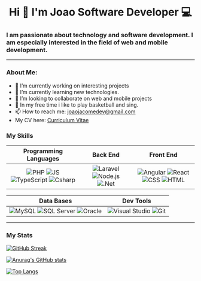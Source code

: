 <div id="header" align="center">
    <h1 align="center">Hi 👋 I'm Joao Software Developer 💻</h1>
    <h3 align="left">
I am passionate about technology and software development. I am especially interested in the field of web and mobile development.
</h3>
</div>

---
### About Me:

- 🔭 I’m currently working on interesting projects
- 🌱 I’m currently learning new technologies.
- 👯 I’m looking to collaborate on web and mobile projects
- 🎤  In my free time i like to play basketball and sing.
- 📫 How to reach me: joaojacomedev@gmail.com
- My CV here: <a href="https://docs.google.com/document/d/1WivZ7yXWg10b0-wAeSTXi48rEDJI2LgH6FW2OQjZxQU/edit?usp=sharing" target="_blank">Curriculum Vitae</a>

### My Skills
<table>
  <thead>
    <tr>
      <th align="center"><strong>Programming Languages</strong></th>
      <th align="center"><strong>Back End</strong></th>
      <th align="center"><strong>Front End</strong></th>
    </tr>
  </thead>
  <tbody>
    <tr>
      <td align="center">
       <img src="https://img.shields.io/badge/PHP-777BB4?style=for-the-badge&logo=php&logoColor=white" alt="PHP" style="max-width: 100%;" />
        <img src="https://img.shields.io/badge/JavaScript-323330?style=for-the-badge&logo=javascript&logoColor=F7DF1E" alt="JS" style="max-width: 100%;" />
        <img src="https://img.shields.io/badge/TypeScript-007ACC?style=for-the-badge&logo=typescript&logoColor=white" alt="TypeScript" style="max-width: 100%;" />
        <img src="https://img.shields.io/badge/C%23-239120?style=for-the-badge&logo=c-sharp&logoColor=white" alt="Csharp" style="max-width: 100%;" />
      </td>
      <td align="center">
        <img src="https://img.shields.io/badge/Laravel-FF2D20?style=for-the-badge&logo=laravel&logoColor=white" alt="Laravel" style="max-width: 100%;" />
        <img src="https://img.shields.io/badge/Node.js-339933?style=for-the-badge&logo=nodedotjs&logoColor=white" alt="Node.js" style="max-width: 100%;" />
        <img src="https://img.shields.io/badge/.NET-512BD4?style=for-the-badge&logo=dot-net&logoColor=white" alt=".Net" style="max-width: 100%;" />
      </td>
      <td align="center">
        <img src="https://img.shields.io/badge/Angular-DD0031?style=for-the-badge&logo=angular&logoColor=white" alt="Angular" style="max-width: 100%;" />
        <img src="https://img.shields.io/badge/React-61DAFB?style=for-the-badge&logo=react&logoColor=white" alt="React" style="max-width: 100%;" />
        <img src="https://img.shields.io/badge/CSS3-1572B6?style=for-the-badge&logo=css3&logoColor=white" alt="CSS" style="max-width: 100%;" />
        <img src="https://img.shields.io/badge/HTML5-E34F26?style=for-the-badge&logo=html5&logoColor=white" alt="HTML" style="max-width: 100%;" />
      </td>
    </tr>
  </tbody>
</table>

<table>
  <thead>
    <tr>
      <th align="center"><strong>Data Bases</strong></th>
      <th align="center"><strong>Dev Tools</strong></th>
    </tr>
  </thead>
  <tbody>
    <tr>
      <td align="center">
        <img src="https://img.shields.io/badge/MySQL-4479A1?style=for-the-badge&logo=mysql&logoColor=white" alt="MySQL" style="max-width: 100%;" />
        <img src="https://img.shields.io/badge/SQL%20Server-CC2927?style=for-the-badge&logo=microsoftsqlserver&logoColor=white" alt="SQL Server" style="max-width: 100%;" />
        <img src="https://img.shields.io/badge/Oracle-F80000?style=for-the-badge&logo=oracle&logoColor=white" alt="Oracle" style="max-width: 100%;" />
      </td>
      <td align="center">
        <img src="https://img.shields.io/badge/Visual_Studio-5C2D91?style=for-the-badge&logo=visual%20studio&logoColor=white" alt="Visual Studio" style="max-width: 100%;" />
        <img src="https://img.shields.io/badge/Git-F05032?style=for-the-badge&logo=git&logoColor=white" alt="Git" style="max-width: 100%;" />
      </td>
    </tr>
  </tbody>
</table>

---
### My Stats

[![GitHub Streak](https://streak-stats.demolab.com/?user=joao034&theme=dracula)](https://git.io/streak-stats)

[![Anurag's GitHub stats](https://github-readme-stats.vercel.app/api?username=joao034&theme=dracula)](https://github.com/anuraghazra/github-readme-stats&)

[![Top Langs](https://github-readme-stats.vercel.app/api/top-langs/?username=joao034&theme=dracula)](https://github.com/anuraghazra/github-readme-stats)
